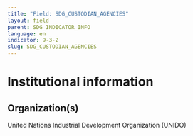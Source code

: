 ```yaml
---
title: "Field: SDG_CUSTODIAN_AGENCIES"
layout: field
parent: SDG_INDICATOR_INFO
language: en
indicator: 9-3-2
slug: SDG_CUSTODIAN_AGENCIES
---
```

# Institutional information

## Organization(s)

United Nations Industrial Development Organization (UNIDO)